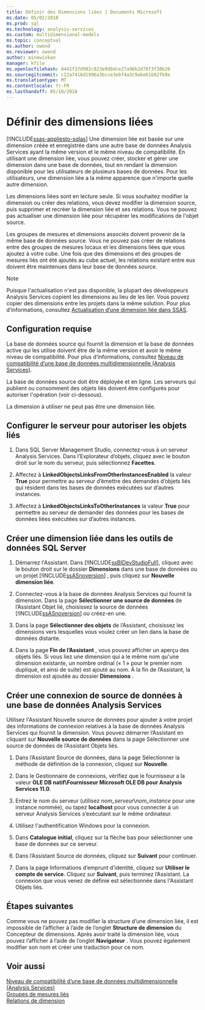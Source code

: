 ```yaml
---
title: Définir des Dimensions liées | Documents Microsoft
ms.date: 05/02/2018
ms.prod: sql
ms.technology: analysis-services
ms.custom: multidimensional-models
ms.topic: conceptual
ms.author: owend
ms.reviewer: owend
author: minewiskan
manager: kfile
ms.openlocfilehash: 8441f37d902c823e9d8dce27a96b2d78f3f38b26
ms.sourcegitcommit: c12a7416d1996a3bcce3ebf4a3c9abe61b02fb9e
ms.translationtype: MT
ms.contentlocale: fr-FR
ms.lasthandoff: 05/10/2018
---
```

# <a name="define-linked-dimensions"></a>Définir des dimensions liées
[!INCLUDE[ssas-appliesto-sqlas](../../includes/ssas-appliesto-sqlas.md)]
  Une dimension liée est basée sur une dimension créée et enregistrée dans une autre base de données Analysis Services ayant la même version et le même niveau de compatibilité. En utilisant une dimension liée, vous pouvez créer, stocker et gérer une dimension dans une base de données, tout en rendant la dimension disponible pour les utilisateurs de plusieurs bases de données. Pour les utilisateurs, une dimension liée a la même apparence que n'importe quelle autre dimension.  
  
 Les dimensions liées sont en lecture seule. Si vous souhaitez modifier la dimension ou créer des relations, vous devez modifier la dimension source, puis supprimer et recréer la dimension liée et ses relations. Vous ne pouvez pas actualiser une dimension liée pour récupérer les modifications de l'objet source.  
  
 Les groupes de mesures et dimensions associés doivent provenir de la même base de données source. Vous ne pouvez pas créer de relations entre des groupes de mesures locaux et les dimensions liées que vous ajoutez à votre cube. Une fois que des dimensions et des groupes de mesures liés ont été ajoutés au cube actuel, les relations existant entre eux doivent être maintenues dans leur base de données source.  
  
> [!NOTE]  
>  Puisque l'actualisation n'est pas disponible, la plupart des développeurs Analysis Services copient les dimensions au lieu de les lier. Vous pouvez copier des dimensions entre les projets dans la même solution. Pour plus d’informations, consultez [Actualisation d’une dimension liée dans SSAS](http://sqlblog.com/blogs/marco_russo/archive/2006/09/12/refresh-of-a-linked-dimension-in-ssas.aspx).  
  
## <a name="prerequisites"></a>Configuration requise  
 La base de données source qui fournit la dimension et la base de données active qui les utilise doivent être de la même version et avoir le même niveau de compatibilité. Pour plus d’informations, consultez [Niveau de compatibilité d’une base de données multidimensionnelle &#40;Analysis Services&#41;](../../analysis-services/multidimensional-models/compatibility-level-of-a-multidimensional-database-analysis-services.md).  
  
 La base de données source doit être déployée et en ligne. Les serveurs qui publient ou consomment des objets liés doivent être configurés pour autoriser l'opération (voir ci-dessous).  
  
 La dimension à utiliser ne peut pas être une dimension liée.  
  
## <a name="configure-server-to-allow-linked-objects"></a>Configurer le serveur pour autoriser les objets liés  
  
1.  Dans SQL Server Management Studio, connectez-vous à un serveur Analysis Services. Dans l’Explorateur d’objets, cliquez avec le bouton droit sur le nom du serveur, puis sélectionnez **Facettes**.  
  
2.  Affectez à **LinkedObjectsLinksFromOtherInstancesEnabled** la valeur **True** pour permettre au serveur d’émettre des demandes d’objets liés qui résident dans les bases de données exécutées sur d’autres instances.  
  
3.  Affectez à **LinkedObjectsLinksToOtherInstances** la valeur **True** pour permettre au serveur de demander des données pour les bases de données liées exécutées sur d’autres instances.  
  
## <a name="create-a-linked-dimension-in-sql-server-data-tools"></a>Créer une dimension liée dans les outils de données SQL Server  
  
1.  Démarrez l'Assistant. Dans [!INCLUDE[ssBIDevStudioFull](../../includes/ssbidevstudiofull-md.md)], cliquez avec le bouton droit sur le dossier **Dimensions** dans une base de données ou un projet [!INCLUDE[ssASnoversion](../../includes/ssasnoversion-md.md)] , puis cliquez sur **Nouvelle dimension liée**.  
  
2.  Connectez-vous à la base de données Analysis Services qui fournit la dimension. Dans la page **Sélectionner une source de données** de l’Assistant Objet lié, choisissez la source de données [!INCLUDE[ssASnoversion](../../includes/ssasnoversion-md.md)] ou créez-en une.  
  
3.  Dans la page **Sélectionner des objets** de l’Assistant, choisissez les dimensions vers lesquelles vous voulez créer un lien dans la base de données distante.  
  
4.  Dans la page **Fin de l’Assistant** , vous pouvez afficher un aperçu des objets liés. Si vous liez une dimension qui a le même nom qu'une dimension existante, un nombre ordinal (« 1 » pour le premier nom dupliqué, et ainsi de suite) est ajouté au nom. À la fin de l’Assistant, la dimension est ajoutée au dossier **Dimensions** .  
  
##  <a name="bkmk_CreateNew"></a> Créer une connexion de source de données à une base de données Analysis Services  
 Utilisez l'Assistant Nouvelle source de données pour ajouter à votre projet des informations de connexion relatives à la base de données Analysis Services qui fournit la dimension. Vous pouvez démarrer l’Assistant en cliquant sur **Nouvelle source de données** dans la page Sélectionner une source de données de l’Assistant Objets liés.  
  
1.  Dans l’Assistant Source de données, dans la page Sélectionner la méthode de définition de la connexion, cliquez sur **Nouvelle**.  
  
2.  Dans le Gestionnaire de connexions, vérifiez que le fournisseur a la valeur **OLE DB natif\Fournisseur Microsoft OLE DB pour Analysis Services 11.0**.  
  
3.  Entrez le nom du serveur (utilisez *nom_serveur*\\*nom_instance* pour une instance nommée), ou tapez **localhost** pour vous connecter à un serveur Analysis Services s’exécutant sur le même ordinateur.  
  
4.  Utilisez l'authentification Windows pour la connexion.  
  
5.  Dans **Catalogue initial**, cliquez sur la flèche bas pour sélectionner une base de données sur ce serveur.  
  
6.  Dans l’Assistant Source de données, cliquez sur **Suivant** pour continuer.  
  
7.  Dans la page Informations d’emprunt d’identité, cliquez sur **Utiliser le compte de service**. Cliquez sur **Suivant**, puis terminez l’Assistant. La connexion que vous venez de définie est sélectionnée dans l'Assistant Objets liés.  
  
## <a name="next-steps"></a>Étapes suivantes  
 Comme vous ne pouvez pas modifier la structure d’une dimension liée, il est impossible de l’afficher à l’aide de l’onglet **Structure de dimension** du Concepteur de dimensions. Après avoir traité la dimension liée, vous pouvez l’afficher à l’aide de l’onglet **Navigateur** . Vous pouvez également modifier son nom et créer une traduction pour ce nom.  
  
## <a name="see-also"></a>Voir aussi  
 [Niveau de compatibilité d’une base de données multidimensionnelle &#40;Analysis Services&#41;](../../analysis-services/multidimensional-models/compatibility-level-of-a-multidimensional-database-analysis-services.md)   
 [Groupes de mesures liés](../../analysis-services/multidimensional-models/linked-measure-groups.md)   
 [Relations de dimension](../../analysis-services/multidimensional-models-olap-logical-cube-objects/dimension-relationships.md)  
  
  
